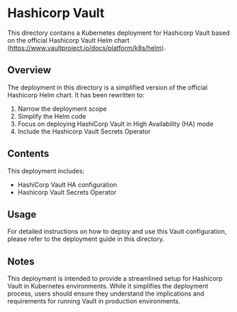 # Hashicorp Vault

This directory contains a Kubernetes deployment for Hashicorp Vault based on the official Hashicorp Vault Helm chart (https://www.vaultproject.io/docs/platform/k8s/helm).

## Overview

The deployment in this directory is a simplified version of the official Hashicorp Helm chart. It has been rewritten to:

1. Narrow the deployment scope
2. Simplify the Helm code
3. Focus on deploying HashiCorp Vault in High Availability (HA) mode
4. Include the Hashicorp Vault Secrets Operator

## Contents

This deployment includes:

- HashiCorp Vault HA configuration
- Hashicorp Vault Secrets Operator

## Usage

For detailed instructions on how to deploy and use this Vault configuration, please refer to the deployment guide in this directory.

## Notes

This deployment is intended to provide a streamlined setup for Hashicorp Vault in Kubernetes environments. While it simplifies the deployment process, users should ensure they understand the implications and requirements for running Vault in production environments.
